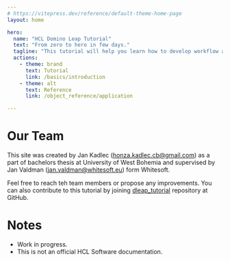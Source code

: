 ```yaml
---
# https://vitepress.dev/reference/default-theme-home-page
layout: home

hero:
  name: "HCL Domino Leap Tutorial"
  text: "From zero to hero in few days."
  tagline: "This tutorial will help you learn how to develop workflow applications in HCL Domino Leap using no-code and low-code (JavaScript) skills. "
  actions:
    - theme: brand
      text: Tutorial
      link: /basics/introduction
    - theme: alt
      text: Reference
      link: /object_reference/application

---
```


<script setup>
import { VPTeamMembers } from 'vitepress/theme';

const members = [
  {
    avatar: 'https://substore.app/api/v1/image/73020972_2185618261737529_5187416862513692672_n.webp',
    name: 'Jan Kadlec',
    title: 'Creator',
    links: [
      { icon: 'github', link: 'https://github.com/Pokrt' },
      { icon: 'twitter', link: 'https://twitter.com/cb_honza' }
    ]
  },  {
    avatar: 'https://avatars.githubusercontent.com/u/25040063?v=4',
    name: 'Jan Valdman',
    title: 'Supervisor',
    links: [
      { icon: 'twitter', link: 'https://twitter.com/jan_valdman' },
      { icon: { svg: ' <svg xmlns="http://www.w3.org/2000/svg" width="16" height="16" viewBox="0 0 16 16"><path d="M3.75 2h3.5a.75.75 0 0 1 0 1.5h-3.5a.25.25 0 0 0-.25.25v8.5c0 .138.112.25.25.25h8.5a.25.25 0 0 0 .25-.25v-3.5a.75.75 0 0 1 1.5 0v3.5A1.75 1.75 0 0 1 12.25 14h-8.5A1.75 1.75 0 0 1 2 12.25v-8.5C2 2.784 2.784 2 3.75 2Zm6.854-1h4.146a.25.25 0 0 1 .25.25v4.146a.25.25 0 0 1-.427.177L13.03 4.03 9.28 7.78a.751.751 0 0 1-1.042-.018.751.751 0 0 1-.018-1.042l3.75-3.75-1.543-1.543A.25.25 0 0 1 10.604 1Z"/></svg>'}, link: 'https://support.hcltechsw.com/community?id=community_user_profile&user=46620e8e1ba2ffc4c1f9759d1e4bcbee' }
    ]
  },
  
]
</script>

# Our Team

This site was created by Jan Kadlec (honza.kadlec.cb@gmail.com) as a part of bachelors thesis at University of West
Bohemia and supervised by Jan Valdman (jan.valdman@whitesoft.eu) form Whitesoft.
<VPTeamMembers size="small" :members="members" />

Feel free to reach teh team members or propose any improvements. You can also contribute to this tutorial by joining [dleap_tutorial](https://github.com/Pokrt/dleap_tutorial) repository at GitHub.

# Notes
- Work in progress. 
- This is not an official HCL Software documentation.
